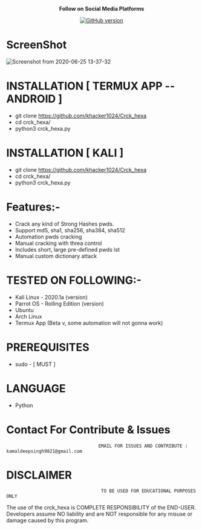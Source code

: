 <p align="center">
  <b> Follow on Social Media Platforms </b>
</p>
<p align="center">
<a href="https://www.facebook.com/profile.php?id=100039477441223"><img title="GitHub version" src="https://img.shields.io/badge/-Facebook-blue" ></a> 
</p>

# ScreenShot
![Screenshot from 2020-06-25 13-37-32](https://user-images.githubusercontent.com/57313495/85946490-b2e31d80-b912-11ea-841a-be20ca398b80.png)


# INSTALLATION [ TERMUX APP --ANDROID ]
* git clone https://github.com/khacker1024/Crck_hexa
* cd crck_hexa/
* python3 crck_hexa.py

# INSTALLATION [ KALI ]
* git clone https://github.com/khacker1024/Crck_hexa
* cd crck_hexa/
* python3 crck_hexa.py

# Features:-
* Crack any kind of Strong Hashes pwds.
* Support md5, sha1, sha256, sha384, sha512
* Automation pwds cracking 
* Manual cracking with threa control
* Includes short, large pre-defined pwds lst 
* Manual custom dictionary attack 

# TESTED ON FOLLOWING:-
* Kali Linux - 2020.1a (version)
* Parrot OS - Rolling Edition (version)
* Ubuntu 
* Arch Linux
* Termux App (Beta v, some automation will not gonna work)
# PREREQUISITES
* sudo - [ MUST ]

# LANGUAGE 
* Python


# Contact For Contribute & Issues 

                                      EMAIL FOR ISSUES AND CONTRIBUTE : kamaldeepsingh9821@gmail.com

# DISCLAIMER
                                       TO BE USED FOR EDUCATIONAL PURPOSES ONLY

The use of the crck_hexa is COMPLETE RESPONSIBILITY of the END-USER. Developers assume NO liability and are NOT responsible for any misuse or damage caused by this program. 


